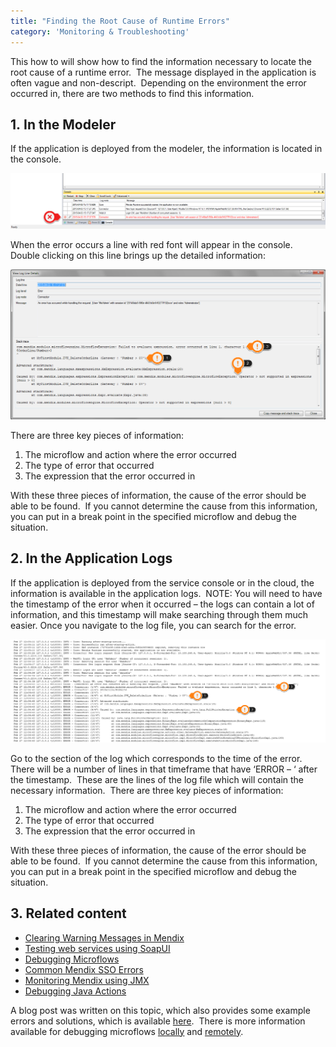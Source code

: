 ```yaml
---
title: "Finding the Root Cause of Runtime Errors"
category: 'Monitoring & Troubleshooting'
---
```


This how to will show how to find the information necessary to locate the root cause of a runtime error.  The message displayed in the application is often vague and non-descript.  Depending on the environment the error occurred in, there are two methods to find this information.

## 1. In the Modeler

If the application is deployed from the modeler, the information is located in the console.

![](attachments/12878142/13402342.png)

When the error occurs a line with red font will appear in the console.  Double clicking on this line brings up the detailed information:

![](attachments/12878142/13402343.png)

There are three key pieces of information:

1.  The microflow and action where the error occurred
2.  The type of error that occurred
3.  The expression that the error occurred in

With these three pieces of information, the cause of the error should be able to be found.  If you cannot determine the cause from this information, you can put in a break point in the specified microflow and debug the situation. 



## 2\. In the Application Logs

If the application is deployed from the service console or in the cloud, the information is available in the application logs.  NOTE: You will need to have the timestamp of the error when it occurred – the logs can contain a lot of information, and this timestamp will make searching through them much easier. Once you navigate to the log file, you can search for the error.

![](attachments/12878142/13402344.png)

Go to the section of the log which corresponds to the time of the error.  There will be a number of lines in that timeframe that have ‘ERROR – ‘ after the timestamp.  These are the lines of the log file which will contain the necessary information.  There are three key pieces of information:

1.  The microflow and action where the error occurred
2.  The type of error that occurred
3.  The expression that the error occurred in

With these three pieces of information, the cause of the error should be able to be found.  If you cannot determine the cause from this information, you can put in a break point in the specified microflow and debug the situation. 

## 3\. Related content

*   [Clearing Warning Messages in Mendix](clearing-warning-messages-in-mendix)
*   [Testing web services using SoapUI](testing-web-services-using-soapui)
*   [Debugging Microflows](debugging-microflows)
*   [Common Mendix SSO Errors](common-mendix-sso-errors)
*   [Monitoring Mendix using JMX](monitoring-mendix-using-jmx)
*   [Debugging Java Actions](debugging-java-actions)



A blog post was written on this topic, which also provides some example errors and solutions, which is available [here](http://www.mendix.com/blog/the-root-cause-of-runtime-errors-and-resolving-the-2-most-common-issues/).  There is more information available for debugging microflows [locally](debugging-microflows) and [remotely](debugging-microflows-remotely).
